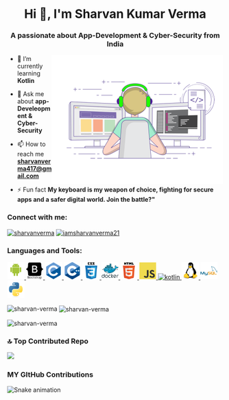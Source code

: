 <h1 align="center">Hi 👋, I'm Sharvan Kumar Verma</h1>

<h3 align="center">A passionate about App-Development & Cyber-Security from India</h3>
<img align="right" alt="coding" width="400" src="https://raw.githubusercontent.com/devSouvik/devSouvik/master/gif3.gif">

<p align="left" img src="https://komarev.com/ghpvc/?username=sharvan-verma&label=Profile%20views&color=0e75b6&style=flat" alt="sharvan-verma" /> </p>

- 🌱 I’m currently learning **Kotlin**

- 💬 Ask me about **app-Develeopment & Cyber-Security**

- 📫 How to reach me **sharvanverma417@gmail.com**

- ⚡ Fun fact **My keyboard is my weapon of choice, fighting for secure apps and a safer digital world. Join the battle?"**

<h3 align="left">Connect with me:</h3>
<p align="left">
<a href="https://linkedin.com/in/sharvanverma" target="blank"><img align="center" src="https://raw.githubusercontent.com/rahuldkjain/github-profile-readme-generator/master/src/images/icons/Social/linked-in-alt.svg" alt="sharvanverma" height="30" width="40" /></a>
<a href="https://instagram.com/iamsharvanverma21" target="blank"><img align="center" src="https://raw.githubusercontent.com/rahuldkjain/github-profile-readme-generator/master/src/images/icons/Social/instagram.svg" alt="iamsharvanverma21" height="30" width="40" /></a>
</p>

<h3 align="left">Languages and Tools:</h3>
<p align="left"> <a href="https://developer.android.com" target="_blank" rel="noreferrer"> <img src="https://raw.githubusercontent.com/devicons/devicon/master/icons/android/android-original-wordmark.svg" alt="android" width="40" height="40"/> </a> <a href="https://getbootstrap.com" target="_blank" rel="noreferrer"> <img src="https://raw.githubusercontent.com/devicons/devicon/master/icons/bootstrap/bootstrap-plain-wordmark.svg" alt="bootstrap" width="40" height="40"/> </a> <a href="https://www.cprogramming.com/" target="_blank" rel="noreferrer"> <img src="https://raw.githubusercontent.com/devicons/devicon/master/icons/c/c-original.svg" alt="c" width="40" height="40"/> </a> <a href="https://www.w3schools.com/cpp/" target="_blank" rel="noreferrer"> <img src="https://raw.githubusercontent.com/devicons/devicon/master/icons/cplusplus/cplusplus-original.svg" alt="cplusplus" width="40" height="40"/> </a> <a href="https://www.w3schools.com/css/" target="_blank" rel="noreferrer"> <img src="https://raw.githubusercontent.com/devicons/devicon/master/icons/css3/css3-original-wordmark.svg" alt="css3" width="40" height="40"/> </a> <a href="https://www.docker.com/" target="_blank" rel="noreferrer"> <img src="https://raw.githubusercontent.com/devicons/devicon/master/icons/docker/docker-original-wordmark.svg" alt="docker" width="40" height="40"/> </a> <a href="https://www.w3.org/html/" target="_blank" rel="noreferrer"> <img src="https://raw.githubusercontent.com/devicons/devicon/master/icons/html5/html5-original-wordmark.svg" alt="html5" width="40" height="40"/> </a> <a href="https://developer.mozilla.org/en-US/docs/Web/JavaScript" target="_blank" rel="noreferrer"> <img src="https://raw.githubusercontent.com/devicons/devicon/master/icons/javascript/javascript-original.svg" alt="javascript" width="40" height="40"/> </a> <a href="https://kotlinlang.org" target="_blank" rel="noreferrer"> <img src="https://www.vectorlogo.zone/logos/kotlinlang/kotlinlang-icon.svg" alt="kotlin" width="40" height="40"/> </a> <a href="https://www.linux.org/" target="_blank" rel="noreferrer"> <img src="https://raw.githubusercontent.com/devicons/devicon/master/icons/linux/linux-original.svg" alt="linux" width="40" height="40"/> </a> <a href="https://www.mysql.com/" target="_blank" rel="noreferrer"> <img src="https://raw.githubusercontent.com/devicons/devicon/master/icons/mysql/mysql-original-wordmark.svg" alt="mysql" width="40" height="40"/> </a> <a href="https://www.python.org" target="_blank" rel="noreferrer"> <img src="https://raw.githubusercontent.com/devicons/devicon/master/icons/python/python-original.svg" alt="python" width="40" height="40"/> </a> </p>

<p><img align="left" src="https://github-readme-stats.vercel.app/api/top-langs?username=sharvan-verma&show_icons=true&locale=en&layout=compact" alt="sharvan-verma" /></p>

<p>&nbsp;<img align="center" src="https://github-readme-stats.vercel.app/api?username=sharvan-verma&show_icons=true&locale=en" alt="sharvan-verma" /></p>

<p><img align="center" src="https://github-readme-streak-stats.herokuapp.com/?user=sharvan-verma&" alt="sharvan-verma" /></p>

### 🔝 Top Contributed Repo
![](https://github-contributor-stats.vercel.app/api?username=sharvan-verma&limit=5&theme=flat&combine_all_yearly_contributions=true)
### MY GItHub Contributions
![Snake animation](https://github.com/sharvan-verma/sharvan-verma/blob/output/github-contribution-grid-snake.svg)

